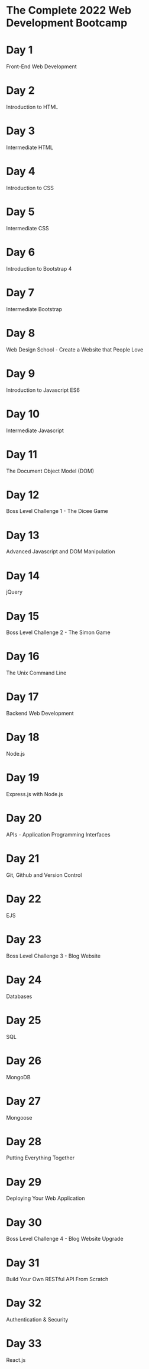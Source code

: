 # The Complete 2022 Web Development Bootcamp

# Day 1 
Front-End Web Development

# Day 2 
Introduction to HTML

# Day 3 
Intermediate HTML
# Day 4 
Introduction to CSS

# Day 5 
Intermediate CSS

# Day 6 
Introduction to Bootstrap 4

# Day 7 
Intermediate Bootstrap

# Day 8 
Web Design School - Create a Website that People Love

# Day 9 
Introduction to Javascript ES6

# Day 10 
Intermediate Javascript

# Day 11 
The Document Object Model (DOM)

# Day 12 
Boss Level Challenge 1 - The Dicee Game

# Day 13 
Advanced Javascript and DOM Manipulation

# Day 14 
jQuery

# Day 15 
Boss Level Challenge 2 - The Simon Game

# Day 16 
The Unix Command Line

# Day 17 
Backend Web Development

# Day 18 
Node.js

# Day 19 
Express.js with Node.js

# Day 20 
APIs - Application Programming Interfaces

# Day 21 
Git, Github and Version Control

# Day 22 
EJS

# Day 23 
Boss Level Challenge 3 - Blog Website

# Day 24 
Databases

# Day 25 
SQL

# Day 26 
MongoDB

# Day 27 
Mongoose

# Day 28 
Putting Everything Together

# Day 29 
Deploying Your Web Application

# Day 30 
Boss Level Challenge 4 - Blog Website Upgrade

# Day 31 
Build Your Own RESTful API From Scratch

# Day 32 
Authentication & Security

# Day 33 
React.js
